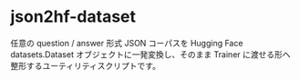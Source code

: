 # json2hf-dataset
任意の question / answer 形式 JSON コーパスを Hugging Face datasets.Dataset オブジェクトに一発変換し、そのまま Trainer に渡せる形へ整形するユーティリティスクリプトです。
